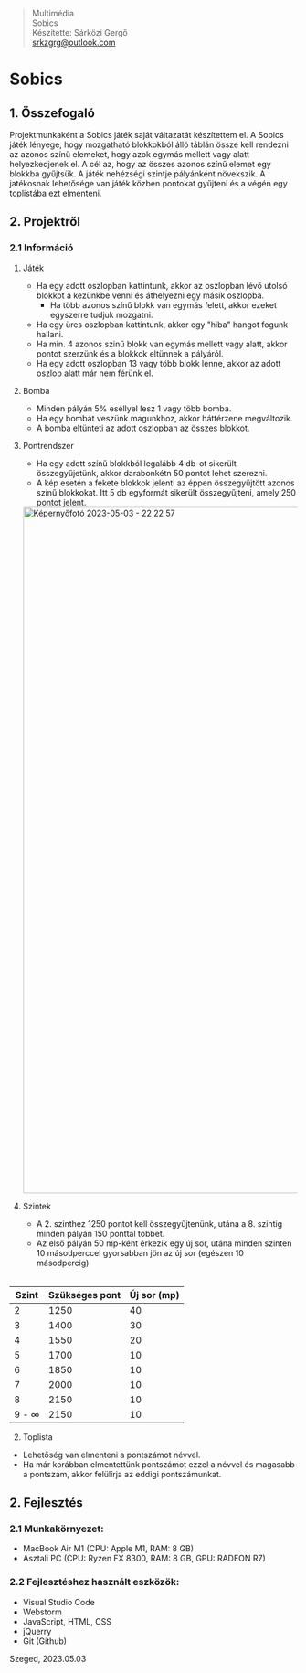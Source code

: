 > Multimédia
<br>Sobics
<br>Készítette: Sárközi Gergő
<br>srkzgrg@outlook.com

# Sobics

## 1. Összefogaló

Projektmunkaként a Sobics játék saját váltazatát készítettem el. A Sobics játék lényege, hogy mozgatható blokkokból álló táblán össze kell rendezni az azonos színű elemeket, hogy azok egymás mellett vagy alatt helyezkedjenek el. A cél az, hogy az összes azonos színű elemet egy blokkba gyűjtsük. A játék nehézségi szintje pályánként növekszik. A jatékosnak lehetősége van játék közben pontokat gyűjteni és a végén egy toplistába ezt elmenteni. 

## 2. Projektről

### 2.1 Információ

1. Játék
	- Ha egy adott oszlopban kattintunk, akkor az oszlopban lévő utolsó blokkot a kezünkbe venni és áthelyezni egy másik oszlopba.
	   - Ha több azonos színű blokk van egymás felett, akkor ezeket egyszerre tudjuk mozgatni.
	- Ha egy üres oszlopban kattintunk, akkor egy "hiba" hangot fogunk hallani.
	- Ha min. 4 azonos szinű blokk van egymás mellett vagy alatt, akkor pontot szerzünk és a blokkok eltünnek a pályáról.
	- Ha egy adott oszlopban 13 vagy több blokk lenne, akkor az adott oszlop alatt már nem férünk el.

2. Bomba
	- Minden pályán 5% eséllyel lesz 1 vagy több bomba.
	- Ha egy bombát veszünk magunkhoz, akkor háttérzene megváltozik.
	- A bomba eltünteti az adott oszlopban az összes blokkot.

3. Pontrendszer
	- Ha egy adott színű blokkból legalább 4 db-ot sikerült összegyűjetünk, akkor darabonkétn 50 pontot lehet szerezni.
	- A kép esetén a fekete blokkok jelenti az éppen összegyűjtött azonos színű blokkokat. Itt 5 db egyformát sikerült összegyűjteni, amely 250 pontot jelent.
    <img width="1201" alt="Képernyőfotó 2023-05-03 - 22 22 57" src="https://user-images.githubusercontent.com/87390401/236041044-84db9b06-346c-4e06-9412-e8c796a545f3.png">
    
4. Szintek
	- A 2. szinthez 1250 pontot kell összegyűjtenünk, utána a 8. szintig minden pályán 150 ponttal többet.
	- Az első pályán 50 mp-ként érkezik egy új sor, utána minden szinten 10 másodperccel gyorsabban jön az új sor (egészen 10 másodpercig)
	<br>
  | Szint  | Szükséges pont | Új sor (mp) |
  | ------------- | ------------- | ------------- |
  | 2  | 1250  |  40  | 
  | 3  | 1400  |  30  |
  | 4  | 1550  |  20  |
  | 5  | 1700  |  10  |
  | 6  | 1850  |  10  |
  | 7  | 2000  |  10  |
  | 8  | 2150  |  10  |
  | 9 - ∞  | 2150  | 10  |
  
2. Toplista
  - Lehetőség van elmenteni a pontszámot névvel.
  - Ha már korábban elmentettünk pontszámot ezzel a névvel és magasabb a pontszám, akkor felülírja az eddigi pontszámunkat.

## 2. Fejlesztés

### 2.1 Munkakörnyezet:

- MacBook Air M1 (CPU: Apple M1, RAM: 8 GB)
- Asztali PC (CPU: Ryzen FX 8300, RAM: 8 GB, GPU: RADEON R7)

### 2.2 Fejlesztéshez használt eszközök:

- Visual Studio Code
- Webstorm
- JavaScript, HTML, CSS
- jQuerry
- Git (Github)

Szeged, 2023.05.03
